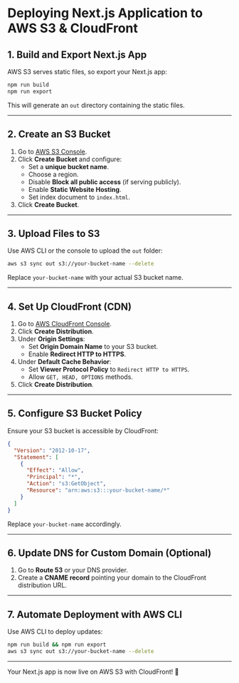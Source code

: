 # Deploying Next.js Application to AWS S3 & CloudFront

## **1. Build and Export Next.js App**

AWS S3 serves static files, so export your Next.js app:

```sh
npm run build
npm run export
```

This will generate an `out` directory containing the static files.

---

## **2. Create an S3 Bucket**

1. Go to [AWS S3 Console](https://s3.console.aws.amazon.com/s3/home).
2. Click **Create Bucket** and configure:
   - Set a **unique bucket name**.
   - Choose a region.
   - Disable **Block all public access** (if serving publicly).
   - Enable **Static Website Hosting**.
   - Set index document to `index.html`.
3. Click **Create Bucket**.

---

## **3. Upload Files to S3**

Use AWS CLI or the console to upload the `out` folder:

```sh
aws s3 sync out s3://your-bucket-name --delete
```

Replace `your-bucket-name` with your actual S3 bucket name.

---

## **4. Set Up CloudFront (CDN)**

1. Go to [AWS CloudFront Console](https://console.aws.amazon.com/cloudfront/home).
2. Click **Create Distribution**.
3. Under **Origin Settings**:
   - Set **Origin Domain Name** to your S3 bucket.
   - Enable **Redirect HTTP to HTTPS**.
4. Under **Default Cache Behavior**:
   - Set **Viewer Protocol Policy** to `Redirect HTTP to HTTPS`.
   - Allow `GET, HEAD, OPTIONS` methods.
5. Click **Create Distribution**.

---

## **5. Configure S3 Bucket Policy**

Ensure your S3 bucket is accessible by CloudFront:

```json
{
  "Version": "2012-10-17",
  "Statement": [
    {
      "Effect": "Allow",
      "Principal": "*",
      "Action": "s3:GetObject",
      "Resource": "arn:aws:s3:::your-bucket-name/*"
    }
  ]
}
```

Replace `your-bucket-name` accordingly.

---

## **6. Update DNS for Custom Domain (Optional)**

1. Go to **Route 53** or your DNS provider.
2. Create a **CNAME record** pointing your domain to the CloudFront distribution URL.

---

## **7. Automate Deployment with AWS CLI**

Use AWS CLI to deploy updates:

```sh
npm run build && npm run export
aws s3 sync out s3://your-bucket-name --delete
```

---

Your Next.js app is now live on AWS S3 with CloudFront! 🚀

